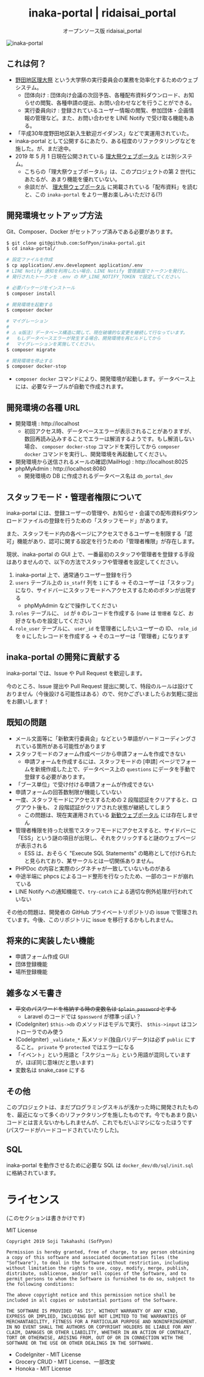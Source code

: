 <h1 align="center">inaka-portal | ridaisai_portal</h1>
<p align="center">オープンソース版 ridaisai_portal</p>

![inaka-portal](https://raw.githubusercontent.com/SofPyon/inaka-portal/master/docs/inaka-portal-eyecatch.png)

## これは何？
- [野田地区理大祭](https://nodaridaisai.com) という大学祭の実行委員会の業務を効率化するためのウェブシステム。
    - 団体向け : 団体向け会議の次回予告、各種配布資料ダウンロード、お知らせの閲覧、各種申請の提出、お問い合わせなどを行うことができる。
    - 実行委員向け : 登録されているユーザー情報の閲覧、参加団体・企画情報の管理など。また、お問い合わせを LINE Notify で受け取る機能もある。
- 「平成30年度野田地区新入生歓迎ガイダンス」などで実運用されていた。
- inaka-portal として公開するにあたり、ある程度のリファクタリングなどを施した。が、まだ途中。
- 2019 年 5 月 1 日現在公開されている [理大祭ウェブポータル](https://portal.nodaridaisai.com/login) とは別システム。
    - こちらの「理大祭ウェブポータル」は、このプロジェクトの第 2 世代にあたるが、あまり機能を優れていない。
    - 余談だが、 [理大祭ウェブポータル](https://portal.nodaridaisai.com/login) に掲載されている「配布資料」を読むと、この `inaka-portal` をより一層お楽しみいただける(?)

## 開発環境セットアップ方法
Git、Composer、Docker がセットアップ済みである必要があります。

```bash
$ git clone git@github.com:SofPyon/inaka-portal.git
$ cd inaka-portal/

# 設定ファイルを作成
$ cp application/.env.development application/.env
# LINE Notify 通知を利用したい場合、LINE Notify 管理画面でトークンを発行し、
# 発行されたトークンを .env の RP_LINE_NOTIFY_TOKEN で設定してください。

# 必要パッケージをインストール
$ composer install

# 開発環境を起動する
$ composer docker

# マイグレーション
#
# ⚠️ α版注）データベース構造に関して、現在破壊的な変更を継続して行なっています。
# 　もしデータベースエラーが発生する場合、開発環境を再ビルドしてから
# 　マイグレーションを実施してください。
$ composer migrate

# 開発環境を停止する
$ composer docker-stop
```

- `composer docker` コマンドにより、開発環境が起動します。データベース上には、必要なテーブルが自動で作成されます。

## 開発環境の各種 URL
- 開発環境 : http://localhost
    - 初回アクセス時、データベースエラーが表示されることがありますが、数回再読み込みすることでエラーは解消するようです。もし解消しない場合、 `composer docker-stop` コマンドを実行してから `composer docker` コマンドを実行し、開発環境を再起動してください。
- 開発環境から送信されるメールの確認(MailHog) : http://localhost:8025
- phpMyAdmin : http://localhost:8080
    - 開発環境の DB に作成されるデータベース名は `db_portal_dev`

## スタッフモード・管理者権限について
inaka-portal には、登録ユーザーの管理や、お知らせ・会議での配布資料ダウンロードファイルの登録を行うための「スタッフモード」があります。

また、スタッフモード内の各ページにアクセスできるユーザーを制限する「認可」機能があり、認可に関する設定を行うための「管理者権限」が存在します。

現状、inaka-portal の GUI 上で、一番最初のスタッフや管理者を登録する手段はありませんので、以下の方法でスタッフや管理者を設定してください。

1. inaka-portal 上で、通常通りユーザー登録を行う
1. `users` テーブル上の `is_staff` 列を `1` にする → そのユーザーは「スタッフ」になり、サイドバーにスタッフモードへアクセスするためのボタンが出現する
    - phpMyAdmin などで操作してください
1. `roles` テーブルに、 `id` が `0` のレコードを作成する (`name` は `管理者` など、お好きなものを設定してください)
1. `role_user` テーブルに、 `user_id` を管理者にしたいユーザーの ID、 `role_id` を `0` にしたレコードを作成する → そのユーザーは「管理者」になります

## inaka-portal の開発に貢献する
inaka-portal では、Issue や Pull Request を歓迎します。

今のところ、Issue 提出や Pull Request 提出に関して、特段のルールは設けておりません（今後設ける可能性はある）ので、何かございましたらお気軽に提出をお願いします！

## 既知の問題
- メール文面等に「新歓実行委員会」などという単語がハードコーディングされている箇所がある可能性があります
- スタッフモードのフォーム作成ページから申請フォームを作成できない
    - 申請フォームを作成するには、スタッフモードの [申請] ページでフォームを新規作成した上で、データベース上の `questions` にデータを手動で登録する必要があります。
- 「ブース単位」で受け付ける申請フォームが作成できない
- 申請フォームの回答数制限が機能していない
- 一度、スタッフモードにアクセスするための 2 段階認証をクリアすると、ログアウト後も、 2 段階認証がクリアされた状態が継続してしまう
    - この問題は、現在実運用されている [新歓ウェブポータル](https://swp.x0.com) には存在しません
- 管理者権限を持った状態でスタッフモードにアクセスすると、サイドバーに「ESS」という謎の項目が出現し、それをクリックすると謎のウェブページが表示される
    - ESS は、おそらく "Execute SQL Statements" の略称として付けられたと見られており、某サークルとは一切関係ありません。
- PHPDoc の内容と実際のシグネチャが一致していないものがある
- 中途半端に phpcs によるコード整形を行なったため、一部のコードが崩れている
- LINE Notify への通知機能で、`try-catch` による適切な例外処理が行われていない

その他の問題は、開発者の GitHub プライベートリポジトリの issue で管理されています。今後、このリポジトリに issue を移行するかもしれません。

## 将来的に実装したい機能
- 申請フォーム作成 GUI
- 団体登録機能
- 場所登録機能

## 雑多なメモ書き
- ~~平文のパスワードを格納する時の変数名は `$plain_password` とする~~
    - Laravel のコードでは `$password` が標準っぽい？
- (CodeIgniter) `$this->db` のメソッドはモデルで実行、 `$this->input` はコントローラでのみ使う
- (CodeIgniter) `_validate_*` 系メソッド(独自バリデータ)は必ず `public` にすること。 `private` や `protected` ではエラーになる
- 「イベント」という用語と「スケジュール」という用語が混同していますが，ほぼ同じ意味(だと思います)
- 変数名は snake_case にする

## その他
このプロジェクトは、まだプログラミングスキルが浅かった時に開発されたものを、最近になって多くのリファクタリングを施したものです。今でもあまり良いコードとは言えないかもしれませんが、これでもだいぶマシになったほうです(パスワードがハードコードされていたりした)。

## SQL
inaka-portal を動作させるために必要な SQL は `docker_dev/db/sql/init.sql` に格納されています。

# ライセンス

(このセクションは書きかけです)

MIT License

```
Copyright 2019 Soji Takahashi (SofPyon)

Permission is hereby granted, free of charge, to any person obtaining a copy of this software and associated documentation files (the "Software"), to deal in the Software without restriction, including without limitation the rights to use, copy, modify, merge, publish, distribute, sublicense, and/or sell copies of the Software, and to permit persons to whom the Software is furnished to do so, subject to the following conditions:

The above copyright notice and this permission notice shall be included in all copies or substantial portions of the Software.

THE SOFTWARE IS PROVIDED "AS IS", WITHOUT WARRANTY OF ANY KIND, EXPRESS OR IMPLIED, INCLUDING BUT NOT LIMITED TO THE WARRANTIES OF MERCHANTABILITY, FITNESS FOR A PARTICULAR PURPOSE AND NONINFRINGEMENT. IN NO EVENT SHALL THE AUTHORS OR COPYRIGHT HOLDERS BE LIABLE FOR ANY CLAIM, DAMAGES OR OTHER LIABILITY, WHETHER IN AN ACTION OF CONTRACT, TORT OR OTHERWISE, ARISING FROM, OUT OF OR IN CONNECTION WITH THE SOFTWARE OR THE USE OR OTHER DEALINGS IN THE SOFTWARE.
```

- CodeIgniter - MIT License
- Grocery CRUD - MIT License、一部改変
- Honoka - MIT License
